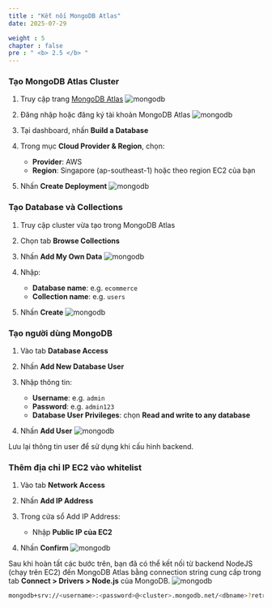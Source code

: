 ```yaml
---
title : "Kết nối MongoDB Atlas"
date: 2025-07-29

weight : 5 
chapter : false
pre : " <b> 2.5 </b> "
---
```



### Tạo MongoDB Atlas Cluster

1. Truy cập trang [MongoDB Atlas](https://www.mongodb.com/cloud/atlas)
![mongodb](/images/2.prerequisite/Db1.png)
2. Đăng nhập hoặc đăng ký tài khoản MongoDB Atlas
![mongodb](/images/2.prerequisite/Db2.png)
3. Tại dashboard, nhấn **Build a Database**

4. Trong mục **Cloud Provider & Region**, chọn:
   - **Provider**: AWS
   - **Region**: Singapore (ap-southeast-1) hoặc theo region EC2 của bạn

5. Nhấn **Create Deployment**
![mongodb](/images/2.prerequisite/Db3.png)


###  Tạo Database và Collections

1. Truy cập cluster vừa tạo trong MongoDB Atlas
2. Chọn tab **Browse Collections**
3. Nhấn **Add My Own Data**
![mongodb](/images/2.prerequisite/Db4.png)

4. Nhập:
   - **Database name**: e.g. `ecommerce`
   - **Collection name**: e.g. `users`
5. Nhấn **Create**
![mongodb](/images/2.prerequisite/Db5.png)


### Tạo người dùng MongoDB

1. Vào tab **Database Access**
2. Nhấn **Add New Database User**


3. Nhập thông tin:
   - **Username**: e.g. `admin`
   - **Password**: e.g. `admin123`
   - **Database User Privileges**: chọn **Read and write to any database**

4. Nhấn **Add User**
![mongodb](/images/2.prerequisite/Db6.png)

Lưu lại thông tin user để sử dụng khi cấu hình backend.


### Thêm địa chỉ IP EC2 vào whitelist

1. Vào tab **Network Access**
2. Nhấn **Add IP Address**

3. Trong cửa sổ Add IP Address:
   - Nhập **Public IP của EC2** 

4. Nhấn **Confirm**
![mongodb](/images/2.prerequisite/Db7.png)


Sau khi hoàn tất các bước trên, bạn đã có thể kết nối từ backend NodeJS (chạy trên EC2) đến MongoDB Atlas bằng connection string cung cấp trong tab **Connect > Drivers > Node.js** của MongoDB.
![mongodb](/images/2.prerequisite/Db8.png)

```bash
mongodb+srv://<username>:<password>@<cluster>.mongodb.net/<dbname>?retryWrites=true&w=majority
````
